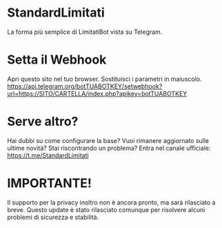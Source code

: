 # StandardLimitati
La forma più semplice di LimitatiBot vista su Telegram. 

# Setta il Webhook
Apri questo sito nel tuo browser. Sostituisci i parametri in maiuscolo.
https://api.telegram.org/botTUABOTKEY/setwebhook?url=https://SITO/CARTELLA/index.php?apikey=botTUABOTKEY

# Serve altro?
Hai dubbi su come configurare la base? Vuoi rimanere aggiornato sulle ultime novità? Stai riscontrando un problema?
Entra nel canale ufficiale: https://t.me/StandardLimitati

# IMPORTANTE!
Il supporto per la privacy inoltro non è ancora pronto, ma sarà rilasciato a breve.
Questo update è stato rilasciato comunque per risolvere alcuni problemi di sicurezza e stabilità.
